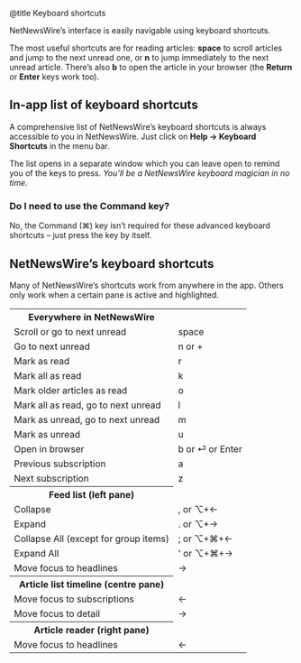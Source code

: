 @title Keyboard shortcuts


NetNewsWire’s interface is easily navigable using keyboard shortcuts.

The most useful shortcuts are for reading articles: **space** to scroll articles and jump to the next unread one, or **n** to jump immediately to the next unread article. There’s also **b** to open the article in your browser (the **Return** or **Enter** keys work too).


In-app list of keyboard shortcuts
---------------------------------

A comprehensive list of NetNewsWire’s keyboard shortcuts is always accessible to you in NetNewsWire. Just click on **Help → Keyboard Shortcuts** in the menu bar.

The list opens in a separate window which you can leave open to remind you of the keys to press. *You’ll be a NetNewsWire keyboard magician in no time.*


### Do I need to use the Command key?

No, the Command (⌘) key isn’t required for these advanced keyboard shortcuts – just press the key by itself. 


NetNewsWire’s keyboard shortcuts
--------------------------------

Many of NetNewsWire’s shortcuts work from anywhere in the app. Others only work when a certain pane is active and highlighted.

<!-- From in-app shortcut page -->
<table>
    <tr><th>Everywhere in NetNewsWire</th></tr>
       <tr><td>Scroll or go to next unread</td>             <td>space</td></tr>
       <tr><td>Go to next unread</td>                       <td>n or +</td></tr>
       <tr><td>Mark as read</td>                            <td>r</td></tr>
       <tr><td>Mark all as read</td>                        <td>k</td></tr>
       <tr><td>Mark older articles as read</td>             <td>o</td></tr>
       <tr><td>Mark all as read, go to next unread</td>     <td>l</td></tr>
       <tr><td>Mark as unread, go to next unread</td>       <td>m</td></tr>
       <tr><td>Mark as unread</td>                          <td>u</td></tr>
       <tr><td>Open in browser</td>                         <td>b or &#9166; or Enter</td></tr>
       <tr><td>Previous subscription</td>                   <td>a</td></tr>
       <tr><td>Next subscription</td>                       <td>z</td></tr>
    <tr><th>Feed list (left pane)</th></tr>
       <tr><td>Collapse</td>                                <td>, or &#8997;+&larr;</td></tr>
       <tr><td>Expand</td>                                  <td>. or &#8997;+&rarr;</td></tr>
       <tr><td>Collapse All (except for group items)</td>   <td>; or &#8997;+&#8984;+&larr;</td></tr>
       <tr><td>Expand All</td>                              <td>' or &#8997;+&#8984;+&rarr;</td></tr>
       <tr><td>Move focus to headlines</td>                 <td>&rarr;</td></tr>
    <tr><th>Article list timeline (centre pane)</th></tr>
       <tr><td>Move focus to subscriptions</td>             <td>&larr;</td></tr>
	   <tr><td>Move focus to detail</td>                    <td>&rarr;</td></tr>
	<tr><th>Article reader (right pane)</th></tr>
	   <tr><td>Move focus to headlines</td>                 <td>&larr;</td></tr>
</table>